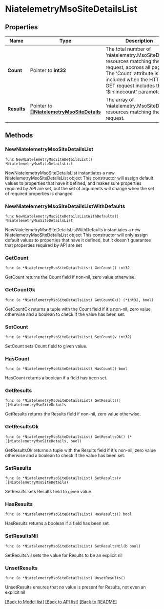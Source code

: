 # NiatelemetryMsoSiteDetailsList

## Properties

Name | Type | Description | Notes
------------ | ------------- | ------------- | -------------
**Count** | Pointer to **int32** | The total number of &#39;niatelemetry.MsoSiteDetails&#39; resources matching the request, accross all pages. The &#39;Count&#39; attribute is included when the HTTP GET request includes the &#39;$inlinecount&#39; parameter. | [optional] 
**Results** | Pointer to [**[]NiatelemetryMsoSiteDetails**](NiatelemetryMsoSiteDetails.md) | The array of &#39;niatelemetry.MsoSiteDetails&#39; resources matching the request. | [optional] 

## Methods

### NewNiatelemetryMsoSiteDetailsList

`func NewNiatelemetryMsoSiteDetailsList() *NiatelemetryMsoSiteDetailsList`

NewNiatelemetryMsoSiteDetailsList instantiates a new NiatelemetryMsoSiteDetailsList object
This constructor will assign default values to properties that have it defined,
and makes sure properties required by API are set, but the set of arguments
will change when the set of required properties is changed

### NewNiatelemetryMsoSiteDetailsListWithDefaults

`func NewNiatelemetryMsoSiteDetailsListWithDefaults() *NiatelemetryMsoSiteDetailsList`

NewNiatelemetryMsoSiteDetailsListWithDefaults instantiates a new NiatelemetryMsoSiteDetailsList object
This constructor will only assign default values to properties that have it defined,
but it doesn't guarantee that properties required by API are set

### GetCount

`func (o *NiatelemetryMsoSiteDetailsList) GetCount() int32`

GetCount returns the Count field if non-nil, zero value otherwise.

### GetCountOk

`func (o *NiatelemetryMsoSiteDetailsList) GetCountOk() (*int32, bool)`

GetCountOk returns a tuple with the Count field if it's non-nil, zero value otherwise
and a boolean to check if the value has been set.

### SetCount

`func (o *NiatelemetryMsoSiteDetailsList) SetCount(v int32)`

SetCount sets Count field to given value.

### HasCount

`func (o *NiatelemetryMsoSiteDetailsList) HasCount() bool`

HasCount returns a boolean if a field has been set.

### GetResults

`func (o *NiatelemetryMsoSiteDetailsList) GetResults() []NiatelemetryMsoSiteDetails`

GetResults returns the Results field if non-nil, zero value otherwise.

### GetResultsOk

`func (o *NiatelemetryMsoSiteDetailsList) GetResultsOk() (*[]NiatelemetryMsoSiteDetails, bool)`

GetResultsOk returns a tuple with the Results field if it's non-nil, zero value otherwise
and a boolean to check if the value has been set.

### SetResults

`func (o *NiatelemetryMsoSiteDetailsList) SetResults(v []NiatelemetryMsoSiteDetails)`

SetResults sets Results field to given value.

### HasResults

`func (o *NiatelemetryMsoSiteDetailsList) HasResults() bool`

HasResults returns a boolean if a field has been set.

### SetResultsNil

`func (o *NiatelemetryMsoSiteDetailsList) SetResultsNil(b bool)`

 SetResultsNil sets the value for Results to be an explicit nil

### UnsetResults
`func (o *NiatelemetryMsoSiteDetailsList) UnsetResults()`

UnsetResults ensures that no value is present for Results, not even an explicit nil

[[Back to Model list]](../README.md#documentation-for-models) [[Back to API list]](../README.md#documentation-for-api-endpoints) [[Back to README]](../README.md)


